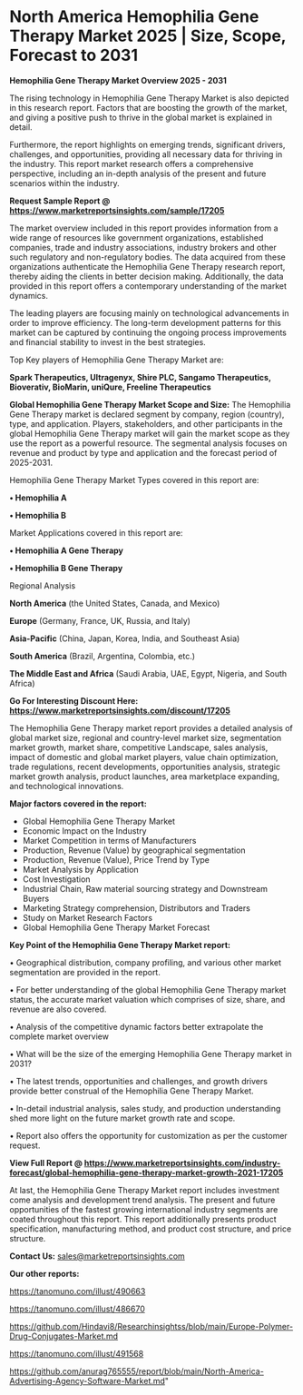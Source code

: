 # North America Hemophilia Gene Therapy Market 2025 | Size, Scope, Forecast to 2031

<Strong> Hemophilia Gene Therapy Market Overview 2025 - 2031</strong>

The rising technology in Hemophilia Gene Therapy Market is also depicted in this research report. Factors that are boosting the growth of the market, and giving a positive push to thrive in the global market is explained in detail.

Furthermore, the report highlights on emerging trends, significant drivers, challenges, and opportunities, providing all necessary data for thriving in the industry. This report market research offers a comprehensive perspective, including an in-depth analysis of the present and future scenarios within the industry.

<strong>Request Sample Report @ <a href=https://www.marketreportsinsights.com/sample/17205>https://www.marketreportsinsights.com/sample/17205</a></strong>

The market overview included in this report provides information from a wide range of resources like government organizations, established companies, trade and industry associations, industry brokers and other such regulatory and non-regulatory bodies. The data acquired from these organizations authenticate the Hemophilia Gene Therapy research report, thereby aiding the clients in better decision making. Additionally, the data provided in this report offers a contemporary understanding of the market dynamics.

The leading players are focusing mainly on technological advancements in order to improve efficiency. The long-term development patterns for this market can be captured by continuing the ongoing process improvements and financial stability to invest in the best strategies.

Top Key players of Hemophilia Gene Therapy Market are:

<strong>Spark Therapeutics, Ultragenyx, Shire PLC, Sangamo Therapeutics, Bioverativ, BioMarin, uniQure, Freeline Therapeutics</strong>

<strong><b>Global Hemophilia Gene Therapy Market Scope and Size:</b></strong>
The Hemophilia Gene Therapy market is declared segment by company, region (country), type, and application. Players, stakeholders, and other participants in the global Hemophilia Gene Therapy market will gain the market scope as they use the report as a powerful resource. The segmental analysis focuses on revenue and product by type and application and the forecast period of 2025-2031.

Hemophilia Gene Therapy Market Types covered in this report are:

<strong>• Hemophilia A

• Hemophilia B</strong>

Market Applications covered in this report are:

<strong>• Hemophilia A Gene Therapy

• Hemophilia B Gene Therapy</strong> 

Regional Analysis

<strong>North America</strong> (the United States, Canada, and Mexico)

<strong>Europe</strong> (Germany, France, UK, Russia, and Italy)

<strong>Asia-Pacific</strong> (China, Japan, Korea, India, and Southeast Asia)

<strong>South America</strong> (Brazil, Argentina, Colombia, etc.)

<strong>The Middle East and Africa</strong> (Saudi Arabia, UAE, Egypt, Nigeria, and South Africa)

<strong>Go For Interesting Discount Here: <a href=https://www.marketreportsinsights.com/discount/17205>https://www.marketreportsinsights.com/discount/17205</a></strong>

The Hemophilia Gene Therapy market report provides a detailed analysis of global market size, regional and country-level market size, segmentation market growth, market share, competitive Landscape, sales analysis, impact of domestic and global market players, value chain optimization, trade regulations, recent developments, opportunities analysis, strategic market growth analysis, product launches, area marketplace expanding, and technological innovations.

<strong><b>Major factors covered in the report:</b></strong>
<ul>
  <li>Global Hemophilia Gene Therapy Market </li>
  <li>Economic Impact on the Industry</li>
  <li>Market Competition in terms of Manufacturers</li>
  <li>Production, Revenue (Value) by geographical segmentation</li>
  <li>Production, Revenue (Value), Price Trend by Type</li>
  <li>Market Analysis by Application</li>
  <li>Cost Investigation</li>
  <li>Industrial Chain, Raw material sourcing strategy and Downstream Buyers</li>
  <li>Marketing Strategy comprehension, Distributors and Traders</li>
  <li>Study on Market Research Factors</li>
  <li>Global Hemophilia Gene Therapy Market Forecast</li>
</ul>

<strong><b>Key Point of the Hemophilia Gene Therapy Market report:</b></strong>

• Geographical distribution, company profiling, and various other market segmentation are provided in the report.

• For better understanding of the global Hemophilia Gene Therapy market status, the accurate market valuation which comprises of size, share, and revenue are also covered.

• Analysis of the competitive dynamic factors better extrapolate the complete market overview

• What will be the size of the emerging Hemophilia Gene Therapy market in 2031?

• The latest trends, opportunities and challenges, and growth drivers provide better construal of the Hemophilia Gene Therapy Market.

• In-detail industrial analysis, sales study, and production understanding shed more light on the future market growth rate and scope.

• Report also offers the opportunity for customization as per the customer request.

<strong><b>View Full Report @ <a href=https://www.marketreportsinsights.com/industry-forecast/global-hemophilia-gene-therapy-market-growth-2021-17205>https://www.marketreportsinsights.com/industry-forecast/global-hemophilia-gene-therapy-market-growth-2021-17205</a></b></strong>


At last, the Hemophilia Gene Therapy Market report includes investment come analysis and development trend analysis. The present and future opportunities of the fastest growing international industry segments are coated throughout this report. This report additionally presents product specification, manufacturing method, and product cost structure, and price structure.

<strong>Contact Us:</strong>
sales@marketreportsinsights.com

<strong>Our other reports:</strong>

<a href=https://tanomuno.com/illust/490663>https://tanomuno.com/illust/490663</a>

<a href=https://tanomuno.com/illust/486670>https://tanomuno.com/illust/486670</a>

<a href=https://github.com/Hindavi8/Researchinsightss/blob/main/Europe-Polymer-Drug-Conjugates-Market.md>https://github.com/Hindavi8/Researchinsightss/blob/main/Europe-Polymer-Drug-Conjugates-Market.md</a>

<a href=https://tanomuno.com/illust/491568>https://tanomuno.com/illust/491568</a>

<a href=https://github.com/anurag765555/report/blob/main/North-America-Advertising-Agency-Software-Market.md>https://github.com/anurag765555/report/blob/main/North-America-Advertising-Agency-Software-Market.md</a>"
